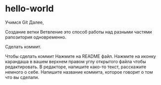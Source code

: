 # hello-world
Учимся Git
Далее, 

Создание ветки
Ветвление это способ работы над разными частями рапозитория одновременно.


Сделать коммит.

Чтобы сделать коммит
Нажмите на README файл.
Нажмите на иконку карандаша в вашем верхнем правом углу открытого файла чтобы редактировать.
В редакторе, напишите како-то текст, расскажите немного о себе.
Напишите название коммита, которое говорит о том что вы сделали.

